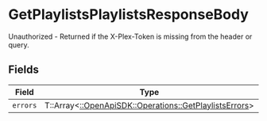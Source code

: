 # GetPlaylistsPlaylistsResponseBody

Unauthorized - Returned if the X-Plex-Token is missing from the header or query.


## Fields

| Field                                                                                                   | Type                                                                                                    | Required                                                                                                | Description                                                                                             |
| ------------------------------------------------------------------------------------------------------- | ------------------------------------------------------------------------------------------------------- | ------------------------------------------------------------------------------------------------------- | ------------------------------------------------------------------------------------------------------- |
| `errors`                                                                                                | T::Array<[::OpenApiSDK::Operations::GetPlaylistsErrors](../../models/operations/getplaylistserrors.md)> | :heavy_minus_sign:                                                                                      | N/A                                                                                                     |